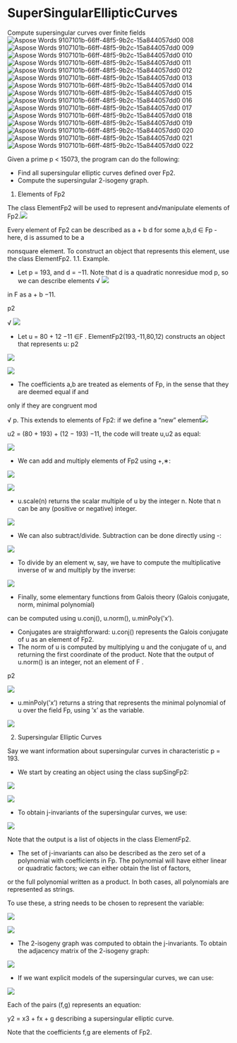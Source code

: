 # SuperSingularEllipticCurves
Compute supersingular curves over finite fields
![Aspose Words 9107101b-66ff-48f5-9b2c-15a844057dd0 008](https://user-images.githubusercontent.com/115039038/215645645-7773e850-9df6-42ab-a662-67866f3002b2.png)
![Aspose Words 9107101b-66ff-48f5-9b2c-15a844057dd0 009](https://user-images.githubusercontent.com/115039038/215645652-2deb6b0c-f341-4f8a-8ad0-a35843202d95.png)
![Aspose Words 9107101b-66ff-48f5-9b2c-15a844057dd0 010](https://user-images.githubusercontent.com/115039038/215645659-c5d7c44f-eeb0-4fca-b101-a5ff787f9a16.png)
![Aspose Words 9107101b-66ff-48f5-9b2c-15a844057dd0 011](https://user-images.githubusercontent.com/115039038/215645664-69e86ea8-a655-4722-99f3-a398237bbce6.png)
![Aspose Words 9107101b-66ff-48f5-9b2c-15a844057dd0 012](https://user-images.githubusercontent.com/115039038/215645669-c220e967-c596-49cf-bc99-2cddcf57700e.png)
![Aspose Words 9107101b-66ff-48f5-9b2c-15a844057dd0 013](https://user-images.githubusercontent.com/115039038/215645672-96eafd86-1fa8-4e0b-9a78-5e49d3b25050.png)
![Aspose Words 9107101b-66ff-48f5-9b2c-15a844057dd0 014](https://user-images.githubusercontent.com/115039038/215645678-c375bc9b-ede4-4b62-bdac-4574d7b47464.png)
![Aspose Words 9107101b-66ff-48f5-9b2c-15a844057dd0 015](https://user-images.githubusercontent.com/115039038/215645682-b7c01fde-e013-4a4d-ae11-3d42b004561f.png)
![Aspose Words 9107101b-66ff-48f5-9b2c-15a844057dd0 016](https://user-images.githubusercontent.com/115039038/215645690-547bb528-c022-4a75-9f27-eb0bdf209dbb.png)
![Aspose Words 9107101b-66ff-48f5-9b2c-15a844057dd0 017](https://user-images.githubusercontent.com/115039038/215645695-401c632a-374d-433a-bee4-24d9572c0682.png)
![Aspose Words 9107101b-66ff-48f5-9b2c-15a844057dd0 018](https://user-images.githubusercontent.com/115039038/215645698-9a9b1019-881a-471c-8436-db58b8f85dba.png)
![Aspose Words 9107101b-66ff-48f5-9b2c-15a844057dd0 019](https://user-images.githubusercontent.com/115039038/215645705-efa4efae-9748-4ba5-8a6d-4904594184af.png)
![Aspose Words 9107101b-66ff-48f5-9b2c-15a844057dd0 020](https://user-images.githubusercontent.com/115039038/215645710-456c65b9-43c5-4e95-9b09-335ff06f140d.png)
![Aspose Words 9107101b-66ff-48f5-9b2c-15a844057dd0 021](https://user-images.githubusercontent.com/115039038/215645716-de2821c5-0b9c-45cb-bf03-8ac628bf2ad1.png)
![Aspose Words 9107101b-66ff-48f5-9b2c-15a844057dd0 022](https://user-images.githubusercontent.com/115039038/215645722-cbe6528c-40be-4d83-b01d-f93d9931bccb.png)

Given a prime p < 15073, the program can do the following:

- Find all supersingular elliptic curves defined over Fp2.
- Compute the supersingular 2-isogeny graph.
1. Elements of Fp2

The class ElementFp2 will be used to represent and√manipulate elements of Fp2.![](Aspose.Words.9107101b-66ff-48f5-9b2c-15a844057dd0.001.png)

Every element of Fp2 can be described as a + b d for some a,b,d ∈ Fp - here, d is assumed to be a

nonsquare element. To construct an object that represents this element, use the class ElementFp2. 1.1. Example.

- Let p = 193, and d = −11. Note that d is a quadratic nonresidue mod p, so we can describe elements √ ![](Aspose.Words.9107101b-66ff-48f5-9b2c-15a844057dd0.002.png)

in F as a + b −11.

p2

√ ![](Aspose.Words.9107101b-66ff-48f5-9b2c-15a844057dd0.003.png)

- Let u = 80 + 12 −11 ∈F . ElementFp2(193,-11,80,12) constructs an object that represents u: p2

![](Aspose.Words.9107101b-66ff-48f5-9b2c-15a844057dd0.004.png)

![](Aspose.Words.9107101b-66ff-48f5-9b2c-15a844057dd0.005.png)

- The coefficients a,b are treated as elements of Fp, in the sense that they are deemed equal if and

only if they are congruent mod

√ p. This extends to elements of Fp2: if we define a “new” element![](Aspose.Words.9107101b-66ff-48f5-9b2c-15a844057dd0.006.png)

u2 = (80 + 193) + (12 − 193) −11, the code will treate u,u2 as equal:

![](Aspose.Words.9107101b-66ff-48f5-9b2c-15a844057dd0.007.png)

- We can add and multiply elements of Fp2 using +,∗:

![](Aspose.Words.9107101b-66ff-48f5-9b2c-15a844057dd0.008.png)

![](Aspose.Words.9107101b-66ff-48f5-9b2c-15a844057dd0.009.png)

- u.scale(n) returns the scalar multiple of u by the integer n. Note that n can be any (positive or negative) integer.

![](Aspose.Words.9107101b-66ff-48f5-9b2c-15a844057dd0.010.png)

- We can also subtract/divide. Subtraction can be done directly using -:

![](Aspose.Words.9107101b-66ff-48f5-9b2c-15a844057dd0.011.png)

- To divide by an element w, say, we have to compute the multiplicative inverse of w and multiply by the inverse:

![](Aspose.Words.9107101b-66ff-48f5-9b2c-15a844057dd0.012.png)

- Finally, some elementary functions from Galois theory (Galois conjugate, norm, minimal polynomial)

can be computed using u.conj(), u.norm(), u.minPoly(’x’).

- Conjugates are straightforward: u.conj() represents the Galois conjugate of u as an element of Fp2.
- The norm of u is computed by multiplying u and the conjugate of u, and returning the first coordinate of the product. Note that the output of u.norm() is an integer, not an element of F .

p2

![](Aspose.Words.9107101b-66ff-48f5-9b2c-15a844057dd0.013.png)

- u.minPoly(’x’) returns a string that represents the minimal polynomial of u over the field Fp, using ’x’ as the variable.

![](Aspose.Words.9107101b-66ff-48f5-9b2c-15a844057dd0.014.png)

2. Supersingular Elliptic Curves

Say we want information about supersingular curves in characteristic p = 193.

- We start by creating an object using the class supSingFp2:

![](Aspose.Words.9107101b-66ff-48f5-9b2c-15a844057dd0.015.png)

![](Aspose.Words.9107101b-66ff-48f5-9b2c-15a844057dd0.016.png)

- To obtain j-invariants of the supersingular curves, we use:

![](Aspose.Words.9107101b-66ff-48f5-9b2c-15a844057dd0.017.png)

Note that the output is a list of objects in the class ElementFp2.

- The set of j-invariants can also be described as the zero set of a polynomial with coefficients in Fp. The polynomial will have either linear or quadratic factors; we can either obtain the list of factors,

or the full polynomial written as a product. In both cases, all polynomials are represented as strings.

To use these, a string needs to be chosen to represent the variable:

![](Aspose.Words.9107101b-66ff-48f5-9b2c-15a844057dd0.018.png)

![](Aspose.Words.9107101b-66ff-48f5-9b2c-15a844057dd0.019.png)

- The 2-isogeny graph was computed to obtain the j-invariants. To obtain the adjacency matrix of the 2-isogeny graph:

![](Aspose.Words.9107101b-66ff-48f5-9b2c-15a844057dd0.020.png)

- If we want explicit models of the supersingular curves, we can use:

![](Aspose.Words.9107101b-66ff-48f5-9b2c-15a844057dd0.021.png)

Each of the pairs (f,g) represents an equation:

y2 = x3 + fx + g describing a supersingular elliptic curve.

Note that the coefficients f,g are elements of Fp2.

